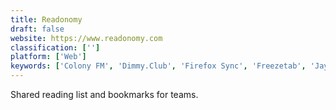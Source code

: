 ```yaml
---
title: Readonomy
draft: false 
website: https://www.readonomy.com
classification: ['']
platform: ['Web']
keywords: ['Colony FM', 'Dimmy.Club', 'Firefox Sync', 'Freezetab', 'JayPad', 'Lookmark', 'Mailswipe', 'Must-Read for Slack', 'Pocket Listen', 'Raindrop.io', 'Read Ruler', 'Save on Facebook', 'Short', 'Smart Speaker Designs', 'Social Media Canvas', 'Tenreads']
---
```

Shared reading list and bookmarks for teams.
